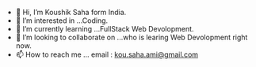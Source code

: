 - 👋 Hi, I’m Koushik Saha form India.
- 👀 I’m interested in ...Coding.
- 🌱 I’m currently learning ...FullStack Web Devolopment.
- 💞️ I’m looking to collaborate on ...who is learing Web Devolopment right now.
- 📫 How to reach me ... email : kou.saha.ami@gmail.com

<!---
Koushik099/Koushik099 is a ✨ special ✨ repository because its `README.md` (this file) appears on your GitHub profile.
You can click the Preview link to take a look at your changes.
--->
